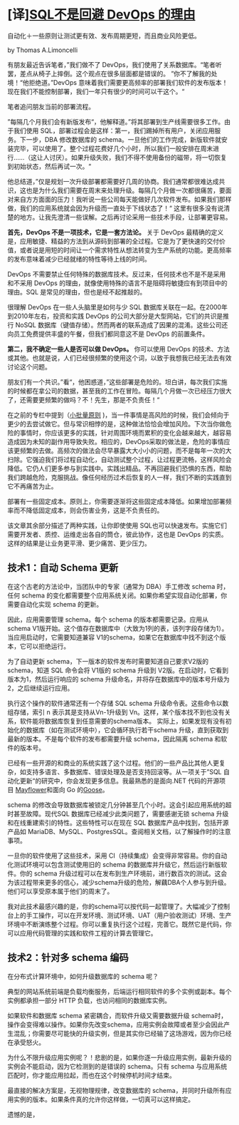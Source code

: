 # [译][SQL不是回避 DevOps 的理由](https://queue.acm.org/detail.cfm?id=3300018)

自动化＋一些原则让测试更有效、发布周期更短，而且商业风险更低。

by Thomas A.Limoncelli

有朋友最近告诉笔者，”我们做不了 DevOps，我们使用了关系数据库。“笔者听罢，差点从椅子上摔倒。这个观点在很多层面都是错误的。
”你不了解我的处境！“他拒绝道。”DevOps 意味着我们需要更高频率的部署我们软件的发布版本！现在我们不能控制部署，我们一年只有很少的时间可以干这个。“

笔者追问朋友当前的部署流程。

”每隔几个月我们会有新版发布“，他解释道。”将其部署到生产线需要很多工作。由于我们使用 SQL，部署过程会是这样：第一，我们踢掉所有用户，关闭应用服务。下一步，DBA 修改数据库的 schema。一旦他们的工作完成，新版软件就安装完毕，可以使用了。整个过程花费好几个小时，所以我们一般安排在周末进行……（这让人讨厌）。如果升级失败，我们不得不使用备份的磁带，将一切恢复到初始状态，然后再试一次。“

他总结道，”仅是规划一次升级部署都需要好几周的协商。我们通常都很难达成共识，这也是为什么我们需要在周末来处理升级。每隔几个月做一次都很痛苦，要面对来自方方面面的压力！我听说一些公司每天能做好几次软件发布。如果我们那样做，我们的应用系统就会因为升级而一直处于下线状态了！“
这里有很多没有说清楚的地方。让我先澄清一些误解。之后再讨论采用一些技术手段，让部署更容易。

**首先，DevOps 不是一项技术，它是一套方法论。** 关于 DevOps 最精确的定义是，应用敏捷、精益的方法到从源码到部署的全过程。它是为了更快速的交付价值，或者说是用短的时间让一个需求特性从想法转变为生产系统的功能。更高频率的发布意味着减少已经就绪的特性等待上线的时间。

DevOps 不需要禁止任何特殊的数据库技术。反过来，任何技术也不是不是采用和不采用 DevOps 的理由，就像使用特殊的语言不是阻碍将敏捷应有到项目中的理由。SQL 是常见的理由，但也是经不起推敲的。

很理解 DevOps 在一些人头脑里是如何与少 SQL 数据库关联在一起。在2000年到2010年左右，投资和实践 DevOps 的公司大部分是大型网站，它们的共识是推行 NoSQL 数据库（键值存储）。然而两者的联系造成了因果的混淆。这些公司还向员工免费提供丰盛的午餐，但我们都同意这不是 DevOps 的前置条件。

**第二，我不确定一些人是否可以做 DevOps。** 你可以使用 DevOps 的技术、方法或其他。也就是说，人们已经很频繁的使用这个词，以致于我想我已经无法去有效讨论这个问题。

朋友们有一个共识。”看“，他困惑道，”这些部署是危险的。坦白讲，每次我们实施的时候都在拿公司的数据，甚至我的工作在冒险。每隔几个月做一次已经压力很大了，还需要更频繁的做吗？不！先生，那是不负责任！“

在之前的专栏中提到（[小批量原则](https://queue.acm.org/detail.cfm?id=2945077) )，当一件事情是高风险的时候，我们会倾向于更少的去尝试做它。但与常识相悖的是，这种做法恰恰会增加风险。下次当你做危险的事情时，你应该更多的实践，针对周围环境而累积的变化会越来越大，越容易造成因为未知的副作用导致失败。相应的，DevOps采取的做法是，危险的事情应该更频繁的去做。高频次的做法会尽早暴露大大小小的问题，而不是每年一次的大扫除。它强迫我们将过程自动化，自动测试整个过程，让过程更流畅，这样风险会降低。它仍人们更多参与到实践中。实践出精品。不再回避我们恐惧的东西，帮助我们跨越危险，克服挑战。像任何经历过术后恢复的人一样，我们不断的实践直到它不再痛苦为止。

部署有一些固定成本。原则上，你需要逐渐将这些固定成本降低。如果增加部署频率而不降低固定成本，则会伤害业务，这是不负责任的。

该文章其余部分描述了两种实践，让你即使使用 SQL也可以快速发布。实施它们需要开发者、质控、运维走出各自的筒仓，彼此协作，这也是 DevOps 的实质。这样的结果是让业务更平滑、更少痛苦、更少压力。

## 技术1：自动 Schema 更新

在这个古老的方法论中，当团队中的专家（通常为 DBA）手工修改 schema 时，任何 schema 的变化都需要整个应用系统关闭。如果你希望实现自动化部署，你需要自动化实现 schema 的更新。

因此，应用需要管理 schema。每个 schema 的版本都需要记录。应用从 schema V1版开始。这个值存在数据库中（大致为1列的表，该列字段存储为1）。当应用启动时，它需要知道兼容 V1的schema，如果它在数据库中找不到这个版本，它可以拒绝运行。

为了自动更新 schema，下一版本的软件发布时需要知道自己要求V2版的 schema，知道 SQL 命令会将 V1版的 schema 升级到 V2版。在启动时，它看到版本为1，然后运行响应的 schema 升级命名，并将存在数据库中的版本号升级为2，之后继续运行应用。

执行这个操作的软件通常还有一个存储 SQL schema 升级命令表。这些命令以数组存储，索引 n 表示其是支持从Vn-1升级到 Vn。这样，某个版本找不到也没有关系，软件能将数据库恢复到任意需要的schema版本。 实际上，如果发现有没有初始化的数据库（如在测试环境中），它会循环执行若干schema 升级，直到获取到最新的版本。不是每个软件的发布都需要升级 schema，因此隔离 schema 和软件的版本号。

已经有一些开源的和商业的系统实践了这个过程。他们的一些产品比其他人更复杂，如支持多语言、多数据库、错误处理及是否支持回滚等。从一项关于”SQL 自动化更新“的研究中，你会发现更多信息。我最熟悉的是面向.NET 代码的开源项目 [Mayflower](https://github.com/bretcope/Mayflower.NET)和面向 Go 的[Goose](https://bitbucket.org/liamstask/goose)。

schema 的修改会导致数据库被锁定几分钟甚至几个小时。这会引起应用系统的超时甚至故障。现代SQL 数据库已经减少此类问题了，需要感谢无锁 schema 升级和在线重建索引的特性。这些特性可以在现在 SQL 数据库产品中找到，包括开源产品如 MariaDB、MySQL、PostgresSQL。查阅相关文档，以了解操作时的注意事项。

一旦你的软件使用了这些技术，采用 CI（持续集成）会变得非常容易。你的自动化测试环境可以包含测试使用旧的 schema 的数据库并升级它，然后运行新版软件。你的 schema 升级过程可以在发布到生产环境前，进行数百次的测试。这会为该过程带来更多的信心，减少schema升级的危险，解藕DBA个人参与到升级。他们可以享受原本属于他们的周末了。

我对此技术最感兴趣的是，你的schema可以按代码一起管理了。大幅减少了控制台上的手工操作，可以在开发环境、测试环境、UAT（用户验收测试）环境、生产环境中不断演练整个过程。你可以重复执行这个过程，完善它。既然它是代码，你可以应用代码管理的实践和软件工程的计算去管理它。

## 技术2：针对多 schema 编码

在分布式计算环境中，如何升级数据库的 schema 呢？

典型的网站系统前端是负载均衡服务，后端运行相同软件的多个实例或副本。每个实例都承担一部分 HTTP 负载，也访问相同的数据库实例。

如果软件和数据库 schema 紧密耦合，而软件升级又需要数据升级 schema时，操作会变得难以操作。如果你先改变schema，应用实例会故障或者至少会因此产生混乱；你需要尽可能快的升级实例，但是其实你已经输了这场游戏，因为你已经在承受怒火。

为什么不限升级应用实例呢？！悲剧的是，如果你逐一升级应用实例，最新升级的实例会不能启动，因为它检测到的是错误的 schema。只有 schema 与应用系统匹配时，你才能应用拉起，而也在这个时候停机时间才结束。

最直接的解决方案是，无视物理规律，改变数据库的 schema，并同时升级所有应用实例的版本。如果条件真的允许你这样做，一切真可以这样搞定。

遗憾的是，